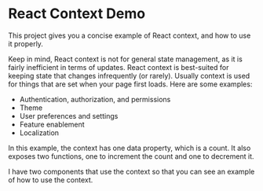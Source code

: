 # React Context Demo

This project gives you a concise example of React context, and how to use it properly.

Keep in mind, React context is not for general state management, as it is fairly inefficient in 
terms of updates.  React context is best-suited for keeping state that changes infrequently (or 
rarely).  Usually context is used for things that are set when your page first loads.  Here are 
some examples:

* Authentication, authorization, and permissions
* Theme
* User preferences and settings
* Feature enablement
* Localization

In this example, the context has one data property, which is a count.  It also exposes two 
functions, one to increment the count and one to decrement it.

I have two components that use the context so that you can see an example of how to use the
context.
